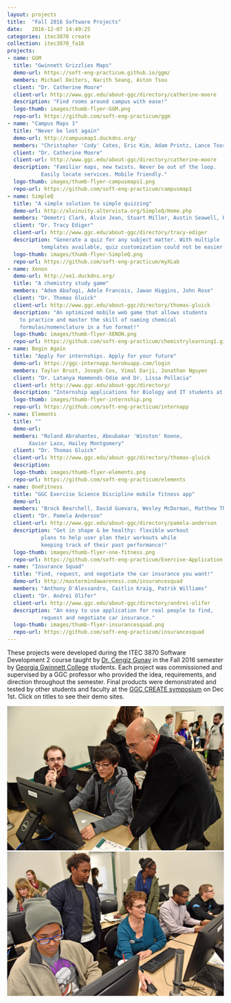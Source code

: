 ```yaml
---
layout: projects
title:  "Fall 2016 Software Projects"
date:   2016-12-07 14:49:25
categories: itec3870 create
collection: itec3870_fa16
projects:
- name: GGM
  title: "Gwinnett Grizzlies Maps"
  demo-url: https://soft-eng-practicum.github.io/ggm/
  members: Michael Deiters, Narith Seang, Aston Tsou
  client: "Dr. Catherine Moore"
  client-url: http://www.ggc.edu/about-ggc/directory/catherine-moore
  description: "Find rooms around campus with ease!"
  logo-thumb: images/thumb-flyer-GGM.png
  repo-url: https://github.com/soft-eng-practicum/ggm
- name: "Campus Maps 1"
  title: "Never be lost again"
  demo-url: http://campusmap1.duckdns.org/
  members: "Christopher 'Cody' Cates, Eric Kim, Adam Printz, Lance Toornman"
  client: "Dr. Catherine Moore"
  client-url: http://www.ggc.edu/about-ggc/directory/catherine-moore
  description: "Familiar maps, new twists. Never be out of the loop. 
  	       Easily locate services. Mobile friendly."
  logo-thumb: images/thumb-flyer-campusmaps1.png
  repo-url: https://github.com/soft-eng-practicum/campusmap1
- name: SimpleQ
  title: "A simple solution to simple quizzing"
  demo-url: http://alvinuity.altervista.org/SimpleQ/Home.php
  members: "Demetri Clark, Alvin Jean, Stuart Miller, Austin Seawell, Palmer Simmons"
  client: "Dr. Tracy Ediger"
  client-url: http://www.ggc.edu/about-ggc/directory/tracy-ediger
  description: "Generate a quiz for any subject matter. With multiple 
  	       templates available, quiz customization could not be easier!"
  logo-thumb: images/thumb-flyer-SimpleQ.png
  repo-url: https://github.com/soft-eng-practicum/myXLab
- name: Xenon
  demo-url: http://xe1.duckdns.org/
  title: "A chemistry study game"
  members: "Adem Abafogi, Adele Francois, Jawan Higgins, John Rose"
  client: "Dr. Thomas Gluick"
  client-url: http://www.ggc.edu/about-ggc/directory/thomas-gluick
  description: "An optimized mobile web game that allows students 
    to practice and master the skill of naming chemical 
    formulas/nomenclature in a fun format!"
  logo-thumb: images/thumb-flyer-XENON.png
  repo-url: https://github.com/soft-eng-practicum/chemistrylearning1.git
- name: Begin Again
  title: "Apply for internships. Apply for your future"
  demo-url: https://ggc-internapp.herokuapp.com/login
  members: Taylor Brust, Joseph Cox, Vimal Darji, Jonathan Nguyen
  client: "Dr. Latanya Hammonds-Odie and Dr. Lissa Pollacia"
  client-url: http://www.ggc.edu/about-ggc/directory/
  description: "Internship applications for Biology and IT students at GGC"
  logo-thumb: images/thumb-flyer-internship.png
  repo-url: https://github.com/soft-eng-practicum/internapp
- name: Elements
  title: ""
  demo-url: 
  members: "Roland Abrahantes, Aboubakar 'Winston' Koene, 
  	   Xavier Lazo, Hailey Montgomery"
  client: "Dr. Thomas Gluick"
  client-url: http://www.ggc.edu/about-ggc/directory/thomas-gluick
  description: 
  logo-thumb: images/thumb-flyer-elements.png
  repo-url: https://github.com/soft-eng-practicum/elements
- name: OneFitness
  title: "GGC Exercise Science Discipline mobile fitness app"
  demo-url: 
  members: "Brock Bearchell, David Guevara, Wesley McDorman, Matthew Thompson"
  client: "Dr. Pamela Anderson"
  client-url: http://www.ggc.edu/about-ggc/directory/pamela-anderson
  description: "Get in shape & be healthy: flexible workout 
  	       plans to help user plan their workouts while
	       keeping track of their past performance!" 
  logo-thumb: images/thumb-flyer-one-fitness.png
  repo-url: https://github.com/soft-eng-practicum/Exercise-Application
- name: "Insurance Squad"
  title: "Find, request, and negotiate the car insurance you want!"
  demo-url: http://mastermindawareness.com/insurancesquad
  members: "Anthony D'Alessandro, Caitlin Kraig, Patrik Williams"
  client: "Dr. Andrei Olifer"
  client-url: http://www.ggc.edu/about-ggc/directory/andrei-olifer
  description: "An easy to use application for real people to find, 
  	       request and negotiate car insurance."
  logo-thumb: images/thumb-flyer-insurancesquad.png
  repo-url: https://github.com/soft-eng-practicum/insurancesquad
---
```


These projects were developed during the ITEC 3870 Software
Development 2 course taught by [Dr. Cengiz Gunay][gunay-ggc] in the
Fall 2016 semester by [Georgia Gwinnett College][ggc] students. Each
project was commissioned and supervised by a GGC professor who
provided the idea, requirements, and direction throughout the
semester. Final products were demonstrated and tested by other
students and faculty at the [GGC CREATE symposium][create] on Dec 1st. Click on
titles to see their demo sites.

<img src="images/create-cm1.jpg" class="create-images">
<img src="images/create-mixed.jpg" class="create-images">

[ggc]:		http://www.ggc.edu
[gunay-ggc]: 	http://www.ggc.edu/about-ggc/directory/cengiz-gunay
[create]:	https://www.facebook.com/georgiagwinnett/photos/ms.c.eJxdz0EKADEMAsAflaYx0fz~;Ywt7KNTrIIqxo3IaRSkD4IornDFRV5uwX9HusMxUeQZ04Xm3FN6jHJmg0gXHRW3N4P~;0Ay4NMx8~-.bps.a.10153964573906447.1073741919.78573401446/10153964578831447/?type=3&theater